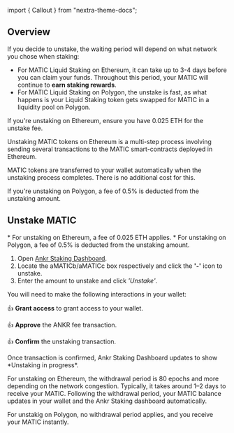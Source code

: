 import { Callout } from "nextra-theme-docs";

## Overview

If you decide to unstake, the waiting period will depend on what network you chose when staking:
* For MATIC Liquid Staking on Ethereum, it can take up to 3-4 days before you can claim your funds. Throughout this period, your MATIC will continue to **earn staking rewards**.
* For MATIC Liquid Staking on Polygon, the unstake is fast, as what happens is your Liquid Staking token gets swapped for MATIC in a liquidity pool on Polygon. 

<Callout> 
If you're unstaking on Ethereum, ensure you have 0.025 ETH for the unstake fee.  

Unstaking MATIC tokens on Ethereum is a multi-step process involving sending several transactions to the MATIC smart-contracts deployed in Ethereum.

MATIC tokens are transferred to your wallet automatically when the unstaking process completes. There is no additional cost for this.

If you're unstaking on Polygon, a fee of 0.5% is deducted from the unstaking amount.
</Callout>

## Unstake MATIC
<Callout type="warning" emoji="❗"> 
* For unstaking on Ethereum, a fee of 0.025 ETH applies.
* For unstaking on Polygon, a fee of 0.5% is deducted from the unstaking amount.
</Callout>

1. Open [Ankr Staking Dashboard](https://www.ankr.com/staking/dashboard/).
3. Locate the aMATICb/aMATICc box respectively and click the **'-'** icon to unstake.
4. Enter the amount to unstake and click *'Unstake'*.

You will need to make the following interactions in your wallet:

👍 **Grant access** to grant access to your wallet.

👍 **Approve** the ANKR fee transaction.

👍 **Confirm** the unstaking transaction.

<Callout emoji="✅">
Once transaction is confirmed, Ankr Staking Dashboard updates to show *Unstaking in progress*.

For unstaking on Ethereum, the withdrawal period is 80 epochs and more depending on the network congestion. Typically, it takes around 1–2 days to receive your MATIC. 
Following the withdrawal period, your MATIC balance updates in your wallet and the Ankr Staking dashboard automatically.

For unstakig on Polygon, no withdrawal period applies, and you receive your MATIC instantly.
</Callout>


